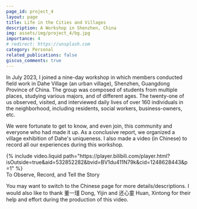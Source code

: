 ```yaml
---
page_id: project_4
layout: page
title: Life in the Cities and Villages
description: A Workshop in Shenzhen, China
img: assets/img/project_4/bg.jpg
importance: 4
# redirect: https://unsplash.com
category: Personal
related_publications: false
giscus_comments: true
---
```


In July 2023, I joined a nine-day workshop in which members conducted field work in Dahe Village (an urban village), Shenzhen, Guangdong Province of China. The group was composed of students from multiple places, studying various majors, and of different ages. The twenty-one of us observed, visited, and interviewed daily lives of over 160 individuals in the neighborhood, including residents, social workers, business-owners, etc. 

We were fortunate to get to know, and even join, this community and everyone who had made it up. As a conclusive report, we organized a village exhibition of Dahe's uniqueness. I also made a video (in Chinese) to record all our experiences during this workshop. 

<div class="container">
    {% include video.liquid path="https://player.bilibili.com/player.html?isOutside=true&aid=532852282&bvid=BV1du411N79k&cid=1248628443&p=1" %}
</div>
<div class="caption">
    To Observe, Record, and Tell the Story
</div>

You may want to switch to the Chinese page for more details/descriptions. I would also like to thank 董一瑾 Dong, Yijin and 还心童 Huan, Xintong for their help and effort during the production of this video. 
